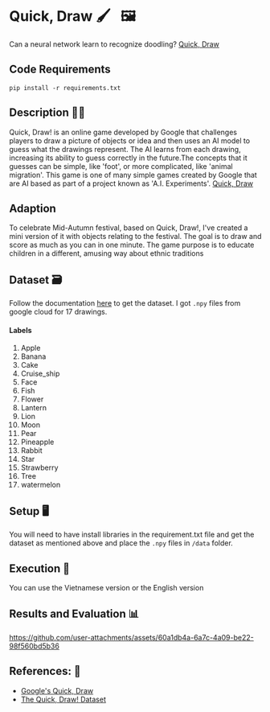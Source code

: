 # Quick, Draw 🖌️ &nbsp; 🖼️

Can a neural network learn to recognize doodling? [Quick, Draw](https://quickdraw.withgoogle.com/)

## Code Requirements

`pip install -r requirements.txt`

## Description 👨‍🎨
Quick, Draw! is an online game developed by Google that challenges players to draw a picture of objects or idea and then uses an AI model to guess what the drawings represent. The AI learns from each drawing, increasing its ability to guess correctly in the future.The concepts that it guesses can be simple, like 'foot', or more complicated, like 'animal migration'. This game is one of many simple games created by Google that are AI based as part of a project known as 'A.I. Experiments'. [Quick, Draw](https://quickdraw.withgoogle.com/)

## Adaption 
To celebrate Mid-Autumn festival, based on Quick, Draw!, I've created a mini version of it with objects relating to the festival. The goal is to draw and score as much as you can in one minute. The game purpose is to educate children in a different, amusing way about ethnic traditions

## Dataset 🗃️
Follow the documentation [here](https://github.com/googlecreativelab/quickdraw-dataset) to get the dataset. I got `.npy` files from google cloud for 17 drawings.

#### Labels
1) Apple
2) Banana 	
3) Cake
4) Cruise_ship
5) Face
6) Fish 
7) Flower
8) Lantern
9) Lion 
10) Moon 
11) Pear 
12) Pineapple 
13) Rabbit
14) Star
15) Strawberry
16) Tree
17) watermelon

## Setup 🖥️

 You will need to have install libraries in the requirement.txt file and get the dataset as mentioned above and place the `.npy` files in `/data` folder.

## Execution 🐉
You can use the Vietnamese version or the English version

## Results and Evaluation 📊

https://github.com/user-attachments/assets/60a1db4a-6a7c-4a09-be22-98f560bd5b36

## References: 🔱
 
 - [Google's Quick, Draw](https://quickdraw.withgoogle.com/) 
 - [The Quick, Draw! Dataset](https://github.com/googlecreativelab/quickdraw-dataset)




